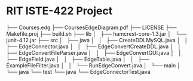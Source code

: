 # RIT ISTE-422 Project

├── Courses.edg
├── CoursesEdgeDiagram.pdf
├── LICENSE
├── Makefile.proj
├── build.sh
├── lib
│   ├── hamcrest-core-1.3.jar
│   └── junit-4.12.jar
├── src
│   ├── java
│   │   ├── CreateDDLMySQL.java
│   │   ├── EdgeConnector.java
│   │   ├── EdgeConvertCreateDDL.java
│   │   ├── EdgeConvertFileParser.java
│   │   ├── EdgeConvertGUI.java
│   │   ├── EdgeField.java
│   │   ├── EdgeTable.java
│   │   ├── ExampleFileFilter.java
│   │   └── RunEdgeConvert.java
│   └── main
│       └── java
└── test
    └── java
        └── EdgeConnectorTest.java
